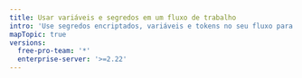 ```yaml
---
title: Usar variáveis e segredos em um fluxo de trabalho
intro: 'Use segredos encriptados, variáveis e tokens no seu fluxo para proteger o seu repositório.'
mapTopic: true
versions:
  free-pro-team: '*'
  enterprise-server: '>=2.22'
---
```


